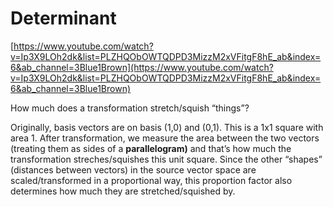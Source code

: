 # Determinant

[https://www.youtube.com/watch?v=Ip3X9LOh2dk&list=PLZHQObOWTQDPD3MizzM2xVFitgF8hE_ab&index=6&ab_channel=3Blue1Brown](https://www.youtube.com/watch?v=Ip3X9LOh2dk&list=PLZHQObOWTQDPD3MizzM2xVFitgF8hE_ab&index=6&ab_channel=3Blue1Brown)

How much does a transformation stretch/squish “things”?

Originally, basis vectors are on basis (1,0) and (0,1). This is a 1x1 square with area 1. After transformation, we measure the area between the two vectors (treating them as sides of a **parallelogram)** and that’s how much the transformation streches/squishes this unit square. Since the other “shapes” (distances between vectors) in the source vector space are scaled/transformed in a proportional way, this proportion factor also determines how much they are stretched/squished by.